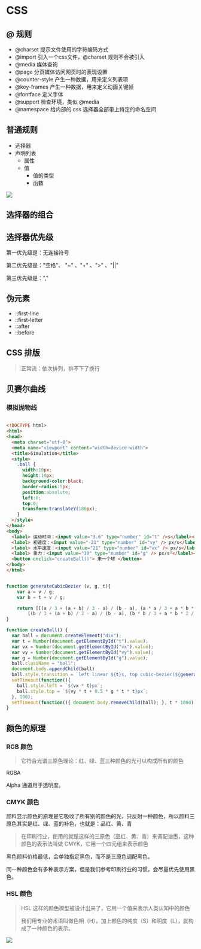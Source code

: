 # CSS

## @ 规则

- @charset	提示文件使用的字符编码方式
- @import	引入一个css文件，@charset 规则不会被引入
- @media		媒体查询
- @page		分页媒体访问网页时的表现设置
- @counter-style		产生一种数据，用来定义列表项
- @key-frames		产生一种数据，用来定义动画关键帧
- @fontface	定义字体
- @support	 检查环境，类似 @media
- @namespace	给内部的 css 选择器全部带上特定的命名空间



## 普通规则

- 选择器
- 声明列表
  - 属性
  - 值
    - 值的类型
    - 函数



![](https://file.wangsijie.top/share/chongxuefed/56974c0265982b9ac84b067cd623e00.png)



## 选择器的组合





## 选择器优先级

第一优先级是：无连接符号

第二优先级是："空格"、 "~" 、"+" 、">" 、"||"

第三优先级是：","



## 伪元素

- ::first-line
- ::first-letter
- ::after
- ::before



## CSS 排版

> 正常流：依次排列，排不下了换行



## 贝赛尔曲线

### 模拟抛物线

```html

<!DOCTYPE html>
<html>
<head>
  <meta charset="utf-8">
  <meta name="viewport" content="width=device-width">
  <title>Simulation</title>
  <style>
    .ball {
      width:10px;
      height:10px;
      background-color:black;
      border-radius:5px;
      position:absolute;
      left:0;
      top:0;
      transform:translateY(180px);
    }
  </style>
</head>
<body>
  <label> 运动时间：<input value="3.6" type="number" id="t" />s</label><br/>
  <label> 初速度：<input value="-21" type="number" id="vy" /> px/s</label><br/>
  <label> 水平速度：<input value="21" type="number" id="vx" /> px/s</label><br/>
  <label> 重力：<input value="10" type="number" id="g" /> px/s²</label><br/>
  <button onclick="createBall()"> 来一个球 </button>
</body>
</html>
```

```javascript

function generateCubicBezier (v, g, t){
    var a = v / g;
    var b = t + v / g;

    return [[(a / 3 + (a + b) / 3 - a) / (b - a), (a * a / 3 + a * b * 2 / 3 - a * a) / (b * b - a * a)],
        [(b / 3 + (a + b) / 3 - a) / (b - a), (b * b / 3 + a * b * 2 / 3 - a * a) / (b * b - a * a)]];
}

function createBall() {
  var ball = document.createElement("div");
  var t = Number(document.getElementById("t").value);
  var vx = Number(document.getElementById("vx").value);
  var vy = Number(document.getElementById("vy").value);
  var g = Number(document.getElementById("g").value);
  ball.className = "ball";
  document.body.appendChild(ball)
  ball.style.transition = `left linear ${t}s, top cubic-bezier(${generateCubicBezier(vy, g, t)}) ${t}s`;
  setTimeout(function(){ 
    ball.style.left = `${vx * t}px`; 
    ball.style.top = `${vy * t + 0.5 * g * t * t}px`; 
  }, 100);
  setTimeout(function(){ document.body.removeChild(ball); }, t * 1000);
}

```



## 颜色的原理

### RGB 颜色

> 它符合光谱三原色理论：红、绿、蓝三种颜色的光可以构成所有的颜色

RGBA

Alpha 通道用于透明度。



### CMYK 颜色

颜料显示颜色的原理是它吸收了所有别的颜色的光，只反射一种颜色，所以颜料三原色其实是红、绿、蓝的补色，也就是：品红、黄、青

> 在印刷行业，使用的就是这样的三原色（品红、黄、青）来调配油墨，这种颜色的表示法叫做 CMYK，它用一个四元组来表示颜色

黑色颜料价格最低，会单独指定黑色，而不是三原色调配黑色。

同一种颜色会有多种表示方案，但是我们参考印刷行业的习惯，会尽量优先使用黑色。



### HSL 颜色

> HSL 这样的颜色模型被设计出来了，它用一个值来表示人类认知中的颜色
>
> 我们用专业的术语叫做色相（H）。加上颜色的纯度（S）和明度（L），就构成了一种颜色的表示。

![](https://file.wangsijie.top/blog/20191219154608.png)
